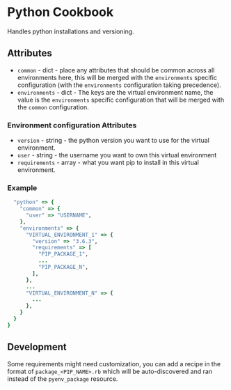 # Python Cookbook

Handles python installations and versioning.


## Attributes

* `common` - dict - place any attributes that should be common across all environments here, this will be merged with the `environments` specific configuration (with the `environments` configuration taking precedence).
* `environments` - dict - The keys are the virtual environment name, the value is the `environments` specific configuration that will be merged with the `common` configuration.


### Environment configuration Attributes

* `version` - string - the python version you want to use for the virtual environment.
* `user` - string - the username you want to own this virtual environment
* `requirements` - array - what you want pip to install in this virtual environment.


### Example

```ruby
  "python" => {
    "common" => {
      "user" => "USERNAME",
    },
    "environments" => {
      "VIRTUAL_ENVIRONMENT_1" => {
        "version" => "3.6.3",
        "requirements" => [
          "PIP_PACKAGE_1",
          ...
          "PIP_PACKAGE_N",
        ],
      },
      ...
      "VIRTUAL_ENVIRONMENT_N" => {
        ...
      },
    }
  }
}
```


## Development

Some requirements might need customization, you can add a recipe in the format of `package_<PIP_NAME>.rb` which will be auto-discovered and ran instead of the `pyenv_package` resource.